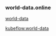### world-data.online

[world-data](https://world-data.online)  

[kubeflow.world-data](https://kubeflow.world-data.online)

